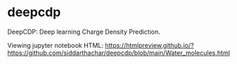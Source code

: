 # deepcdp
DeepCDP: Deep learning Charge Density Prediction. 

Viewing jupyter notebook HTML: https://htmlpreview.github.io/?https://github.com/siddarthachar/deepcdp/blob/main/Water_molecules.html
